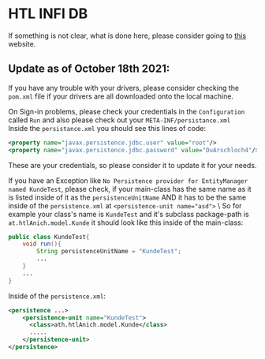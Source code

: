 HTL INFI DB
====

If something is not clear, what is done here, please consider going to [this](https://blog.jetbrains.com/idea/2021/02/creating-a-simple-jpa-application/) website.

Update as of October 18th 2021:
----

If you have any trouble with your drivers, please consider checking the ``pom.xml`` file if your drivers are all downloaded onto the local machine.

On Sign-in problems, please check your credentials in the ``Configuration`` called ``Run`` and also please check out your ``META-INF/persistance.xml`` \
Inside the ``persistance.xml`` you should see this lines of code:
```XML
<property name="javax.persistence.jdbc.user" value="root"/>
<property name="javax.persistence.jdbc.password" value="DuArschloch4"/>
```
These are your credentials, so please consider it to update it for your needs.

If you have an Exception like ``No Persistence provider for EntityManager named KundeTest``, please check, if your main-class has the same name as it is listed inside of it as the ``persistenceUnitName`` AND it has to be the same inside of the ``persistence.xml`` at ``<persistence-unit name="asd">`` \ 
So for example your class's name is ``KundeTest`` and it's subclass package-path is ``at.htlAnich.model.Kunde`` it should look like this inside of the main-class:
```JAVA
public class KundeTest{
    void run(){
        String persistenceUnitName = "KundeTest";
        ...
    }
    ...
}
```
Inside of the ``persistence.xml``:
```XML
<persistence ...>
    <persistence-unit name="KundeTest">
      <class>ath.htlAnich.model.Kunde</class>
      .....
    </persistence-unit>
</persistence>
```
